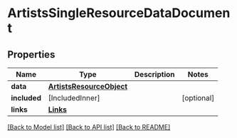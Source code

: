 # ArtistsSingleResourceDataDocument

## Properties
Name | Type | Description | Notes
------------ | ------------- | ------------- | -------------
**data** | [**ArtistsResourceObject**](ArtistsResourceObject.md) |  | 
**included** | [IncludedInner] |  | [optional] 
**links** | [**Links**](Links.md) |  | 

[[Back to Model list]](../README.md#documentation-for-models) [[Back to API list]](../README.md#documentation-for-api-endpoints) [[Back to README]](../README.md)


